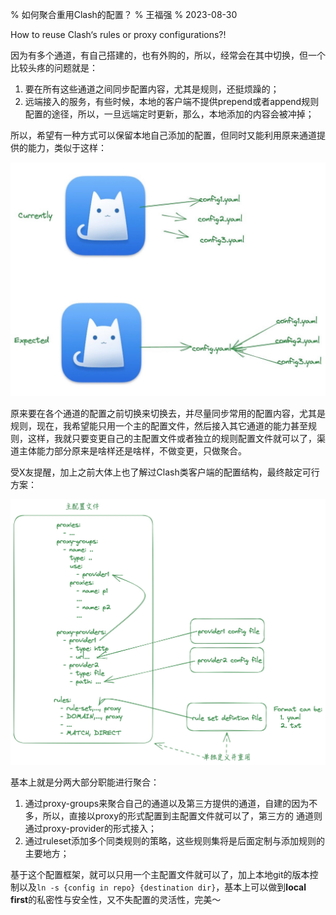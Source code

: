 % 如何聚合重用Clash的配置？
% 王福强
% 2023-08-30

How to reuse Clash‘s rules or proxy configurations?!

因为有多个通道，有自己搭建的，也有外购的，所以，经常会在其中切换，但一个比较头疼的问题就是：

1. 要在所有这些通道之间同步配置内容，尤其是规则，还挺烦躁的；
2. 远端接入的服务，有些时候，本地的客户端不提供prepend或者append规则配置的途径，所以，一旦远端定时更新，那么，本地添加的内容会被冲掉；

所以，希望有一种方式可以保留本地自己添加的配置，但同时又能利用原来通道提供的能力，类似于这样：

![](images/2023-08-30-22-34-39.jpg)

原来要在各个通道的配置之前切换来切换去，并尽量同步常用的配置内容，尤其是规则，现在，我希望能只用一个主的配置文件，然后接入其它通道的能力甚至规则，这样，我就只要变更自己的主配置文件或者独立的规则配置文件就可以了，渠道主体能力部分原来是啥样还是啥样，不做变更，只做聚合。

受X友提醒，加上之前大体上也了解过Clash类客户端的配置结构，最终敲定可行方案：

![](images/2023-08-30-19-19-48.jpg)

基本上就是分两大部分职能进行聚合：

1. 通过proxy-groups来聚合自己的通道以及第三方提供的通道，自建的因为不多，所以，直接以proxy的形式配置到主配置文件就可以了，第三方的 通道则通过proxy-provider的形式接入；
2. 通过ruleset添加多个同类规则的策略，这些规则集将是后面定制与添加规则的主要地方；

基于这个配置框架，就可以只用一个主配置文件就可以了，加上本地git的版本控制以及`ln -s {config in repo} {destination dir}`，基本上可以做到**local first**的私密性与安全性，又不失配置的灵活性，完美～





